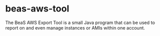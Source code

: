 # beas-aws-tool
The BeaS AWS Export Tool is a small Java program that can be used to report on and even manage instances or AMIs within one account.
